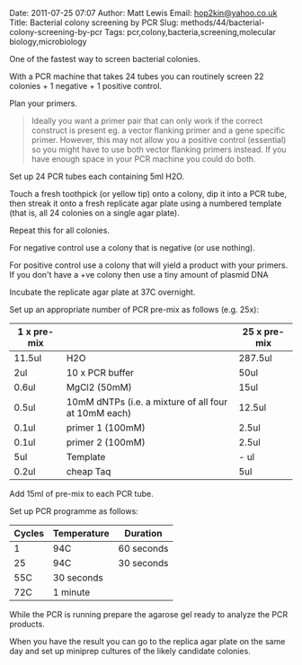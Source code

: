 Date: 2011-07-25 07:07
Author: Matt Lewis
Email: hop2kin@yahoo.co.uk
Title: Bacterial colony screening by PCR
Slug: methods/44/bacterial-colony-screening-by-pcr
Tags: pcr,colony,bacteria,screening,molecular biology,microbiology

One of the fastest way to screen bacterial colonies. 

With a PCR machine that takes 24 tubes you can routinely screen 22 colonies + 1 negative + 1 positive control. 









Plan your primers.


>Ideally you want a primer pair that can only work if the correct construct is present eg. a vector flanking primer and a gene specific primer. However, this may not allow you a positive control (essential) so you might have to use both vector flanking primers instead. If you have enough space in your PCR machine you could do both. 


Set up 24 PCR tubes each containing 5ml H2O. 



Touch a fresh toothpick (or yellow tip) onto a colony, dip it into a PCR tube, then streak it onto a fresh replicate agar plate using a numbered template (that is, all 24 colonies on a single agar plate). 



Repeat this for all colonies.

For negative control use a colony that is negative (or use nothing).

For positive control use a colony that will yield a product with your primers. If you don't have a +ve colony then use a tiny amount of plasmid DNA



Incubate the replicate agar plate at 37C overnight.



Set up an appropriate number of PCR pre-mix as follows (e.g. 25x):

1 x pre-mix||25 x pre-mix
-|-|-
11.5ul|H2O|287.5ul
2ul|10 x PCR buffer|50ul
0.6ul|MgCl2 (50mM)|15ul
0.5ul|10mM dNTPs (i.e. a mixture of all four at 10mM each)|12.5ul
0.1ul|primer 1 (100mM)|2.5ul
0.1ul|primer 2 (100mM)|2.5ul
5ul|Template|- ul
0.2ul|cheap Taq|5ul



Add 15ml of pre-mix to each PCR tube. 



Set up PCR programme as follows:

Cycles|Temperature|Duration
-|-|-
1|94C|60 seconds
25|94C|30 seconds
55C|30 seconds
72C|1 minute



While the PCR is running prepare the agarose gel ready to analyze the PCR products.



When you have the result you can go to the replica agar plate on the same day and set up miniprep cultures of the likely candidate colonies.





